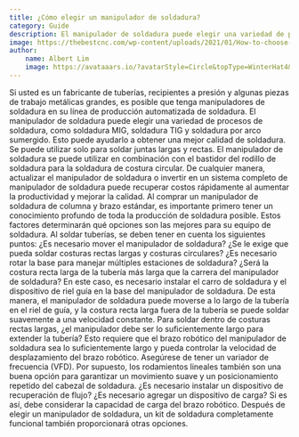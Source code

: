 ```yaml
---
title: ¿Cómo elegir un manipulador de soldadura?
category: Guide
description: El manipulador de soldadura puede elegir una variedad de procesos de soldadura, como soldadura MIG, soldadura TIG y soldadura por arco sumergido. Esto puede ayudarlo a obtener una mejor calidad de soldadura. Se puede utilizar solo para soldar juntas largas y rectas. El manipulador de soldadura se puede utilizar en combinación con el bastidor del rodillo de soldadura para la soldadura de costura circular. De cualquier manera, actualizar el manipulador de soldadura o invertir en un sistema completo de manipulador de soldadura puede recuperar costos rápidamente al aumentar la productividad y mejorar la calidad.
image: https://thebestcnc.com/wp-content/uploads/2021/01/How-to-choose-a-welding-manipulator.jpg
author: 
    name: Albert Lim
    image: https://avataaars.io/?avatarStyle=Circle&topType=WinterHat4&accessoriesType=Prescription01&hatColor=Red&facialHairType=MoustacheFancy&facialHairColor=Platinum&clotheType=Hoodie&clotheColor=Heather&eyeType=WinkWacky&eyebrowType=FlatNatural&mouthType=Grimace&skinColor=Brown
---
```


Si usted es un fabricante de tuberías, recipientes a presión y algunas piezas de trabajo metálicas grandes, es posible que tenga manipuladores de soldadura en su línea de producción automatizada de soldadura.
El manipulador de soldadura puede elegir una variedad de procesos de soldadura, como soldadura MIG, soldadura TIG y soldadura por arco sumergido. Esto puede ayudarlo a obtener una mejor calidad de soldadura. Se puede utilizar solo para soldar juntas largas y rectas. El manipulador de soldadura se puede utilizar en combinación con el bastidor del rodillo de soldadura para la soldadura de costura circular. De cualquier manera, actualizar el manipulador de soldadura o invertir en un sistema completo de manipulador de soldadura puede recuperar costos rápidamente al aumentar la productividad y mejorar la calidad.
Al comprar un manipulador de soldadura de columna y brazo estándar, es importante primero tener un conocimiento profundo de toda la producción de soldadura posible. Estos factores determinarán qué opciones son las mejores para su equipo de soldadura.
Al soldar tuberías, se deben tener en cuenta los siguientes puntos:
¿Es necesario mover el manipulador de soldadura? ¿Se le exige que pueda soldar costuras rectas largas y costuras circulares? ¿Es necesario rotar la base para manejar múltiples estaciones de soldadura?
¿Será la costura recta larga de la tubería más larga que la carrera del manipulador de soldadura? En este caso, es necesario instalar el carro de soldadura y el dispositivo de riel guía en la base del manipulador de soldadura. De esta manera, el manipulador de soldadura puede moverse a lo largo de la tubería en el riel de guía, y la costura recta larga fuera de la tubería se puede soldar suavemente a una velocidad constante.
Para soldar dentro de costuras rectas largas, ¿el manipulador debe ser lo suficientemente largo para extender la tubería? Esto requiere que el brazo robótico del manipulador de soldadura sea lo suficientemente largo y pueda controlar la velocidad de desplazamiento del brazo robótico. Asegúrese de tener un variador de frecuencia (VFD). Por supuesto, los rodamientos lineales también son una buena opción para garantizar un movimiento suave y un posicionamiento repetido del cabezal de soldadura.
¿Es necesario instalar un dispositivo de recuperación de flujo? ¿Es necesario agregar un dispositivo de carga? Si es así, debe considerar la capacidad de carga del brazo robótico.
Después de elegir un manipulador de soldadura, un kit de soldadura completamente funcional también proporcionará otras opciones.